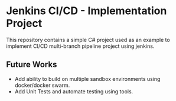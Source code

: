 # Jenkins CI/CD - Implementation Project
This repository contains a simple C# project used as an example to implement CI/CD multi-branch pipeline project using jenkins.

## Future Works
- Add ability to build on multiple sandbox environments using docker/docker swarm.
- Add Unit Tests and automate testing using tools.